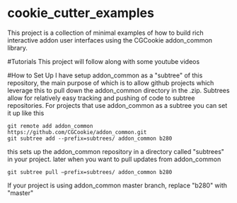 # cookie_cutter_examples

This project is a collection of minimal examples of how to build rich interactive addon user interfaces using the CGCookie addon_common library.

#Tutorials
This project will follow along with some youtube videos


#How to Set Up
I have setup addon_common as a "subtree" of this repository, the main purpose of which is to allow github projects which leverage this to pull down the addon_common directory in the .zip.  Subtrees allow for relatively easy tracking and pushing of code to subtree repositories.   For projects that use addon_common as a subtree you can set it up like this

```
git remote add addon_common https://github.com/CGCookie/addon_common.git
git subtree add --prefix=subtrees/ addon_common b280
```

this sets up the addon_common repository in a directory called "subtrees"  in your project.
later when you want to pull updates from addon_common

```
git subtree pull —prefix=subtrees/ addon_common b280
```

If your project is using addon_common master branch, replace "b280" with "master"

